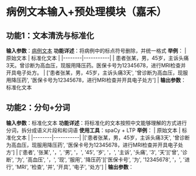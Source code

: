 # 病例文本输入+预处理模块（嘉禾）

## 功能1：文本清洗与标准化
**输入参数**：[病例文本](./Sample.md)
**功能详述**：将病例中的标点符号删除，并统一格式
**举例**：
| 原始文本   | 标准化文本 |
|--------|-----------|
| 患者张某，男，45岁，主诉头痛3天。曾诊断为高血压，现服用降压药。医保卡号为12345678，进行MRI检查并开具电子处方。 | \['患者张某，男，45岁，主诉头痛3天', '曾诊断为高血压，现服用降压药', '医保卡号为12345678，进行MRI检查并开具电子处方'\]     |
**输出参数**：标准化文本


## 功能2：分句+分词

**输入参数**：标准化文本
**功能详述**：将标准化的文本按照中文能够理解的方式进行分词，拆分成语义片段和和词语
**使用工具**：spaCy + LTP
**举例**：
| 原始文本   | 标准化文本 |
|--------|-----------|
|\['患者张某，男，45岁，主诉头痛3天', '曾诊断为高血压，现服用降压药', '医保卡号为12345678，进行MRI检查并开具电子处方'\]  | \['患者', '张某', '，', '男', '，', '45', '岁', '，', '主诉', '头痛', '3', '天'\]\['曾', '诊断', '为', '高血压', '，', '现', '服用', '降压药'\]\['医保卡号', '为', '12345678', '，', '进行', 'MRI', '检查', '并', '开具', '电子', '处方'\] |
**输出参数**：







